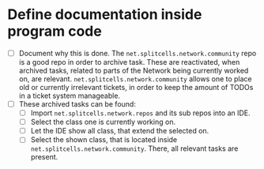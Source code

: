 # Define documentation inside program code
* [ ] Document why this is done. The `net.splitcells.network.community` repo is a good repo in order to archive task.
  These are reactivated, when archived tasks, related to parts of the Network being currently worked on, are relevant.
  `net.splitcells.network.community` allows one to place old or currently irrelevant tickets, in order to keep the amount of TODOs in a ticket system manageable.
* [ ] These archived tasks can be found:
    * [ ] Import `net.splitcells.network.repos` and its sub repos into an IDE.
    * [ ] Select the class one is currently working on.
    * [ ] Let the IDE show all class, that extend the selected on.
    * [ ] Select the shown class, that is located inside `net.splitcells.network.community`.
      There, all relevant tasks are present.